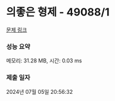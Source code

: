 # 의좋은 형제 - 49088/1 

[문제 링크](https://level.goorm.io/exam/49088/%EC%9D%98%EC%A2%8B%EC%9D%80-%ED%98%95%EC%A0%9C/quiz/1) 

### 성능 요약

메모리: 31.28 MB, 시간: 0.03 ms

### 제출 일자

2024년 07월 05일 20:56:32

